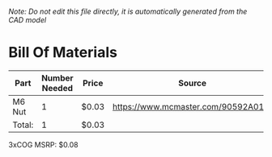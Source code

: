 ###### Note: Do not edit this file directly, it is automatically generated from the CAD model 
# Bill Of Materials 
 |Part|Number Needed|Price|Source| 
 |----|----------|-----|-----|
|M6 Nut|1|$0.03|https://www.mcmaster.com/90592A016/|
|Total: |1|$0.03| |

 3xCOG MSRP: $0.08